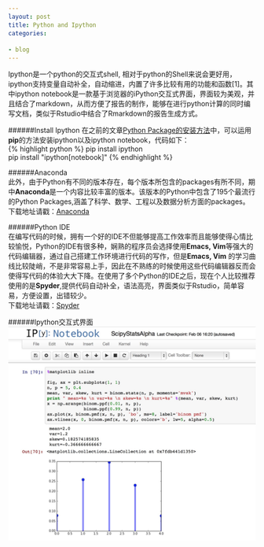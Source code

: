 ```yaml
---
layout: post
title: Python and Ipython
categories:

- blog
---
```


Ipython是一个python的交互式shell, 相对于python的Shell来说会更好用，ipython支持变量自动补全，自动缩进，内置了许多比较有用的功能和函数[1]。其中ipython notebook是一款基于浏览器的iPython交互式界面，界面较为美观，并且结合了markdown，从而方便了报告的制作，能够在进行python计算的同时编写文档，类似于Rstudio中结合了Rmarkdown的报告生成方式。

######Install Ipython
在之前的文章[Python Package的安装方法](http://xw393.github.io/blog/2015/02/03/python_packages.html)中，可以运用**pip**的方法安装ipython以及ipython notebook，代码如下：  
{% highlight python %}
pip install ipython  
pip install "ipython[notebook]"
{% endhighlight %}

######Anaconda   
此外，由于Python有不同的版本存在，每个版本所包含的packages有所不同，期中**Anaconda**是一个内容比较丰富的版本。该版本的Python中包含了195个最流行的Python Packages,涵盖了科学、数学、工程以及数据分析方面的packages。  
下载地址请戳：[Anaconda](http://continuum.io/downloads)

######Python IDE   
在编写代码的时候，拥有一个好的IDE不但能够提高工作效率而且能够使得心情比较愉悦，Python的IDE有很多种，娴熟的程序员会选择使用**Emacs, Vim**等强大的代码编辑器，通过自己搭建工作环境进行代码的写作，但是**Emacs, Vim**
的学习曲线比较陡峭，不是非常容易上手，因此在不熟练的时候使用这些代码编辑器反而会使得写代码的体验大大下降。在使用了多个Python的IDE之后，现在个人比较推荐使用的是**Spyder**,提供代码自动补全，语法高亮，界面类似于Rstudio，简单容易，方便设置，出错较少。  
下载地址请戳：[Spyder](https://code.google.com/p/spyderlib/)

######Ipython交互式界面
![image](ipython.png)










